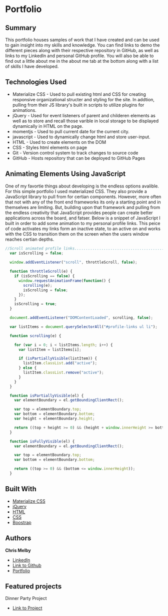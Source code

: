 # Portfolio

## Summary 
This portfolio houses samples of work that I have created and can be used to gain insight into my skills and knowledge. You can find links to demo the different pieces along with their respective repository in GitHub, as well as links to my LinkedIn and personal GitHub profile. You will also be able to find out a little about me in the about me tab at the bottom along with a list of skills I have developed.

## Technologies Used
- Materialize CSS - Used to pull existing html and CSS for creating responsive organizational structer and styling for the site. In addtion, pulling from their JS library's built in scripts to utilize plugins for animations.
- jQuery - Used for event listeners of parent and childeren elements as well as to store and recall those varible in local      storage to be displayed dynamically in HTML on the page.
- momentjs - Used to pull current date for the current city.
- javascript - Used to dynamically change html and store user-input.
- HTML - Used to create elements on the DOM
- CSS - Styles html elements on page
- Git - Version control system to track changes to source code
- GitHub - Hosts repository that can be deployed to GitHub Pages
 


## Animating Elements Using JavaScript

One of my favortie things about developing is the endless options avalible. For this simple portfolio I used materialized CSS. They also provide a JavaScript library to pull from for certian components. However, more often that not with any of the front end frameworks its only a starting point and in themselves are limiting. But, building upon that framework and pulling from the endless creativity that JavaScript provides people can create better applications across the board, and fatser. Below is a snippet of JavaScript I built in order to add some animation to my personal profile links. This peice of code activates my links form an inactive state, to an active on and works with the CSS to transition them on the screen when the users window reaches certian depths.


```js
//Scroll animated profile links.....................................................................
  var isScrolling = false;
 
  window.addEventListener("scroll", throttleScroll, false);

  function throttleScroll(e) {
    if (isScrolling == false) {
      window.requestAnimationFrame(function() {
        scrolling(e);
        isScrolling = false;
      });
    }
    isScrolling = true;
  }

  document.addEventListener("DOMContentLoaded", scrolling, false);

  var listItems = document.querySelectorAll("#profile-links ul li");

  function scrolling(e) {

    for (var i = 0; i < listItems.length; i++) {
      var listItem = listItems[i];

      if (isPartiallyVisible(listItem)) {
        listItem.classList.add("active");
      } else {
        listItem.classList.remove("active");
      }
    }
  }

  function isPartiallyVisible(el) {
    var elementBoundary = el.getBoundingClientRect();

    var top = elementBoundary.top;
    var bottom = elementBoundary.bottom;
    var height = elementBoundary.height;

    return ((top + height >= 0) && (height + window.innerHeight >= bottom));
  }

  function isFullyVisible(el) {
    var elementBoundary = el.getBoundingClientRect();

    var top = elementBoundary.top;
    var bottom = elementBoundary.bottom;

    return ((top >= 0) && (bottom <= window.innerHeight));
  }

```

## Built With

* [Materialize CSS](http://archives.materializecss.com/0.100.2/about.html)
* [jQuery](https://api.jquery.com/)
* [HTML](https://developer.mozilla.org/en-US/docs/Web/HTML)
* [CSS](https://developer.mozilla.org/en-US/docs/Web/CSS)
* [Boostrap](https://getbootstrap.com/)

## Authors

**Chris Melby**
- [LinkedIn](https://www.linkedin.com/in/chris-melby-71106b126/)
- [Link to Github](https://github.com/cmelby)
- [Portfolio](https://cmelby.github.io/portfolio/)

## Featured projects

Dinner Party Project
- [Link to Project](https://github.com/kokevin678/project1)
